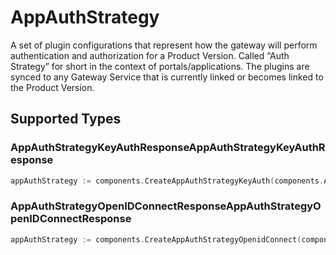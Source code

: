# AppAuthStrategy

A set of plugin configurations that represent how the gateway will perform authentication and authorization for a Product Version. Called “Auth Strategy” for short in the context of portals/applications. The plugins are synced to any Gateway Service that is currently linked or becomes linked to the Product Version.


## Supported Types

### AppAuthStrategyKeyAuthResponseAppAuthStrategyKeyAuthResponse

```go
appAuthStrategy := components.CreateAppAuthStrategyKeyAuth(components.AppAuthStrategyKeyAuthResponseAppAuthStrategyKeyAuthResponse{/* values here */})
```

### AppAuthStrategyOpenIDConnectResponseAppAuthStrategyOpenIDConnectResponse

```go
appAuthStrategy := components.CreateAppAuthStrategyOpenidConnect(components.AppAuthStrategyOpenIDConnectResponseAppAuthStrategyOpenIDConnectResponse{/* values here */})
```

